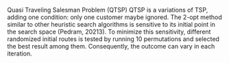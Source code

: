 Quasi Traveling Salesman Problem (QTSP)
QTSP is a variations of TSP, adding one condition: only one customer maybe ignored. The 2-opt method similar to other heuristic search algorithms is sensitive to its initial point in the search space (Pedram, 20213). To minimize this sensitivity, different randomized initial routes is tested by running 10 permutations and selected the best result among them. Consequently, the outcome can vary in each iteration.
